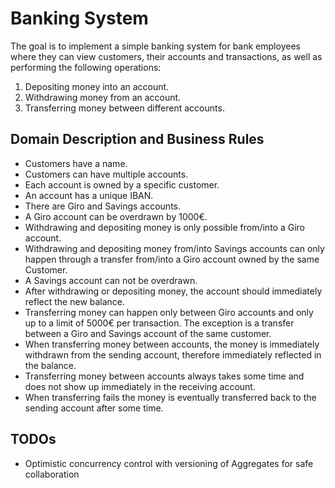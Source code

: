 # Banking System
The goal is to implement a simple banking system for bank employees where they can view customers, their accounts and transactions, as well as performing the following operations:

1. Depositing money into an account.
2. Withdrawing money from an account.
3. Transferring money between different accounts.

## Domain Description and Business Rules

- Customers have a name.
- Customers can have multiple accounts.
- Each account is owned by a specific customer.
- An account has a unique IBAN.
- There are Giro and Savings accounts.
- A Giro account can be overdrawn by 1000€.
- Withdrawing and depositing money is only possible from/into a Giro account.
- Withdrawing and depositing money from/into Savings accounts can only happen through a transfer from/into a Giro account owned by the same Customer.
- A Savings account can not be overdrawn.
- After withdrawing or depositing money, the account should immediately reflect the new balance.
- Transferring money can happen only between Giro accounts and only up to a limit of 5000€ per transaction. The exception is a transfer between a Giro and Savings account of the same customer.
- When transferring money between accounts, the money is immediately withdrawn from the sending account, therefore immediately reflected in the balance.
- Transferring money between accounts always takes some time and does not show up immediately in the receiving account.
- When transferring fails the money is eventually transferred back to the sending account after some time.

## TODOs
- Optimistic concurrency control with versioning of Aggregates for safe collaboration
